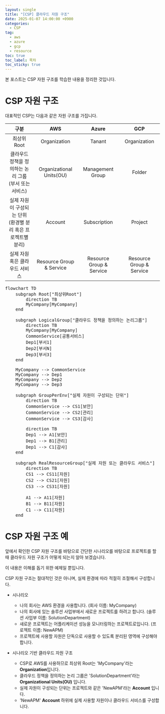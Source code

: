 ```yaml
---
layout: single
title: "[CSP] 클라우드 자원 구조"
date: 2025-01-07 14:00:00 +0900
categories: 
  - CSP
tag: 
  - aws
  - azure
  - gcp
  - resource
toc: true
toc_label: 목차
toc_sticky: true
---
```


본 포스트는 CSP 자원 구조를 학습한 내용을 정리한 것입니다.

# CSP 자원 구조

대표적인 CSP는 다음과 같은 자원 구조를 가집니다.

|                    구분                     |           AWS            |      Azure       |     GCP      |
|:-----------------------------------------:|:------------------------:|:----------------:|:------------:|
|                 최상위 Root                  |       Organization       |      Tanant      | Organization |
|   클라우드 정책을 정의하는 논리 그룹 <br> (부서 또는 서비스)    | Organizational Units(OU) | Management Group |    Folder    |
| 실제 자원이 구성되는 단위 <br> (환경별 분리 혹은 프로젝트별 분리) | Account | Subscription | Project |
|             실제 자원 혹은 클라우드 서비스             | Resource Group & Service | Resource Group & Service | Resource Group & Service |

<pre class="mermaid">
flowchart TD
    subgraph Root["최상위Root"]
        direction TB
        MyCompany[MyCompany]
    end

    subgraph LogicalGroup["클라우드 정책을 정의하는 논리그룹"]
        direction TB
        MyCompany[MyCompany]
        CommonService[공통서비스]
        Dep1[부서1]
        Dep2[부서N]
        Dep3[부서3]
    end

    MyCompany --> CommonService
    MyCompany --> Dep1
    MyCompany --> Dep2
    MyCompany --> Dep3

    subgraph GroupPerEnv["실제 자원이 구성되는 단위"]
        direction TB
        CommonService --> CS1[보안]
        CommonService --> CS2[관리]
        CommonService --> CS3[감사]

        direction TB
        Dep1 --> A1[보안]
        Dep1 --> B1[관리]
        Dep1 --> C1[감사]
    end

    subgraph RealResourceGroup["실제 자원 또는 클라우드 서비스"]
        direction TB
        CS1 --> CS11[자원]
        CS2 --> CS21[자원]
        CS3 --> CS31[자원]

        A1 --> A11[자원]
        B1 --> B11[자원]
        C1 --> C11[자원]
    end
</pre>

<script type="module">
	import mermaid from 'https://cdn.jsdelivr.net/npm/mermaid@10/dist/mermaid.esm.min.mjs';
	mermaid.initialize({
		startOnLoad: true
	});
</script>

# CSP 자원 구조 예

앞에서 확인한 CSP 자원 구조를 바탕으로 간단한 시나리오를 바탕으로 프로젝트를 할 때 클라우드 자원 구조가 어떻게 되는지 알아 보겠습니다.

이 내용은 이해를 돕기 위한 예제일 뿐입니다.

CSP 자원 구조는 절대적인 것은 아니며, 실제 환경에 따라 적절히 조절해서 구성합니다.

* 시나리오
  * 나의 회사는 AWS 환경을 사용합니다. (회사 이름: MyCompany)
  * 나의 회사에 있는 솔루션 사업부에서 새로운 프로젝트를 하려고 합니다. (솔루션 사업부 이름: SolutionDepartment)
  * 새로운 프로젝트는 어플리케이션 성능을 모니터링하는 프로젝트로입니다. (프로젝트 이름: NewAPM)
  * 프로젝트에 사용할 자원은 단독으로 사용할 수 있도록 분리된 영역에 구성해야 합니다.

* 시나리오 기반 클라우드 자원 구조
  * CSP로 AWS를 사용하므로 최상위 Root는 'MyCompany'라는 **Organization**입니다.
  * 클라우드 정책을 정의하는 논리 그룹은 'SolutionDepartment'라는 **Organizational Units(OU)** 입니다.
  * 실제 자원이 구성되는 단위는 프로젝트와 같은 'NewAPM'라는 **Account** 입니다.
  * 'NewAPM' **Account** 하위에 실제 사용할 자원이나 클라우드 서비스를 구성합니다.
